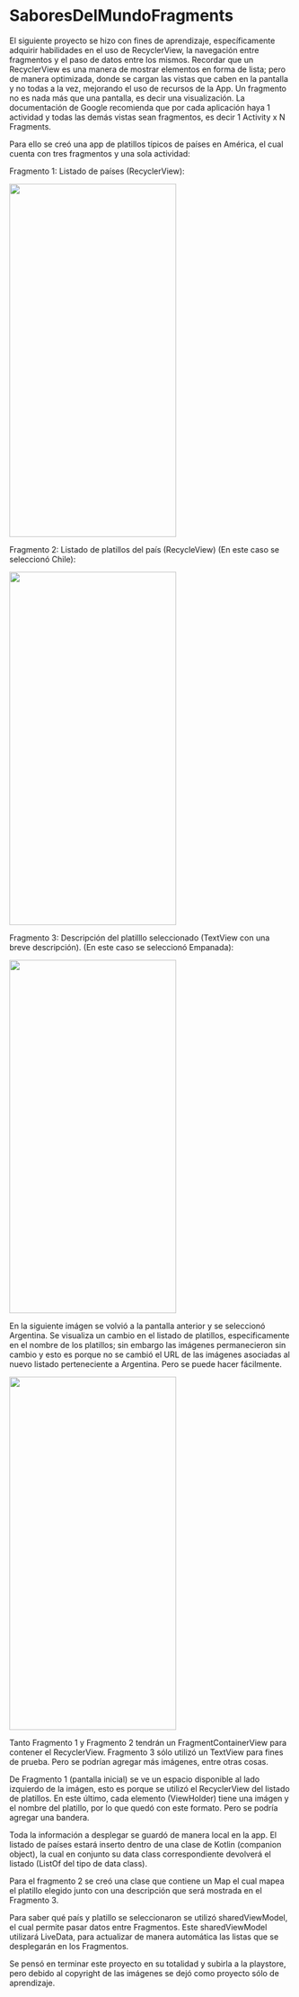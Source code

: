 # SaboresDelMundoFragments

El siguiente proyecto se hizo con fines de aprendizaje, específicamente adquirir habilidades en el uso de RecyclerView, la navegación entre fragmentos y el paso 
de datos entre los mismos. Recordar que un RecyclerView es una manera de mostrar elementos en forma de lista; pero de manera optimizada, donde se cargan las vistas 
que caben en la pantalla y no todas a la vez, mejorando el uso de recursos de la App. Un fragmento no es nada más que una pantalla, es decir una visualización. 
La documentación de Google recomienda que por cada aplicación haya 1 actividad y todas las demás vistas sean fragmentos, es decir 1 Activity x N Fragments.

Para ello se creó una app de platillos típicos de países en América, el cual cuenta con tres fragmentos y una sola actividad:

Fragmento 1: Listado de países (RecyclerView):

<img src="https://user-images.githubusercontent.com/25965764/159942940-52a372cc-16d1-4487-8e6e-481693edeb8c.png" width="297" height="628">


Fragmento 2: Listado de platillos del país (RecycleView) (En este caso se seleccionó Chile):


<img src="https://user-images.githubusercontent.com/25965764/159943361-efb4fa4e-4ba3-47ff-a837-02b94369c7bc.png" width="297" height="628">


Fragmento 3: Descripción del platilllo seleccionado (TextView con una breve descripción). (En este caso se seleccionó Empanada):

<img src="https://user-images.githubusercontent.com/25965764/159943491-a95342be-efb4-4675-91bf-3109598b316e.png" width="297" height="628">


En la siguiente imágen se volvió a la pantalla anterior y se seleccionó Argentina. Se visualiza un cambio en el listado de platillos, especificamente en el nombre de los
platillos; sin embargo las imágenes permanecieron sin cambio y esto es porque no se cambió el URL de las imágenes asociadas al nuevo listado perteneciente a Argentina.
Pero se puede hacer fácilmente.


<img src="https://user-images.githubusercontent.com/25965764/159948938-52071ccd-367a-41de-9da3-02814e5401b5.png" width="297" height="628">


Tanto Fragmento 1 y Fragmento 2 tendrán un FragmentContainerView para contener el RecyclerView. Fragmento 3 sólo utilizó un TextView para fines de prueba.
Pero se podrían agregar más imágenes, entre otras cosas.

De Fragmento 1 (pantalla inicial) se ve un espacio disponible al lado izquierdo de la imágen, esto es porque se utilizó el RecyclerView del listado de platillos. 
En este último, cada elemento (ViewHolder) tiene una imágen y el nombre del platillo, por lo que quedó con este formato. Pero se podría agregar una bandera.

Toda la información a desplegar se guardó de manera local en la app. El listado de países estará inserto dentro de una clase de Kotlin (companion object), 
la cual en conjunto su data class correspondiente devolverá el listado (ListOf del tipo de data class). 

Para el fragmento 2 se creó una clase que contiene un Map el cual mapea el platillo elegido junto con una descripción que será mostrada en el Fragmento 3.

Para saber qué país y platillo se seleccionaron se utilizó sharedViewModel, el cual permite pasar datos entre Fragmentos. Este sharedViewModel utilizará LiveData,
para actualizar de manera automática las listas que se desplegarán en los Fragmentos.

Se pensó en terminar este proyecto en su totalidad y subirla a la playstore, pero debido al copyright de las imágenes se dejó como proyecto sólo de aprendizaje.

